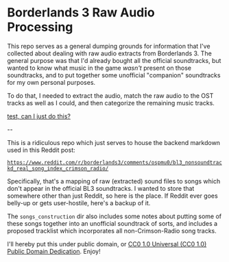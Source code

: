Borderlands 3 Raw Audio Processing
==================================

This repo serves as a general dumping grounds for information that I've
collected about dealing with raw audio extracts from Borderlands 3.
The general purpose was that I'd already bought all the official
soundtracks, but wanted to know what music in the game *wasn't* present
on those soundtracks, and to put together some unofficial "companion"
soundtracks for my own personal purposes.

To do that, I needed to extract the audio, match the raw audio to the OST
tracks as well as I could, and then categorize the remaining music tracks.

[test, can I just do this?](processing_bl3_audio.md)

--

This is a ridiculous repo which just serves to house the backend markdown
used in this Reddit post:

[`https://www.reddit.com/r/borderlands3/comments/ospmu0/bl3_nonsoundtrackd_real_song_index_crimson_radio/`](https://www.reddit.com/r/borderlands3/comments/ospmu0/bl3_nonsoundtrackd_real_song_index_crimson_radio/)

Specifically, that's a mapping of raw (extracted) sound files to songs
which don't appear in the official BL3 soundtracks.  I wanted to store
that somewhere other than just Reddit, so here is the place.  If Reddit
ever goes belly-up or gets user-hostile, here's a backup of it.

The `songs_construction` dir also includes some notes about putting some
of these songs together into an unofficial soundtrack of sorts, and
includes a proposed tracklist which incorporates all non-Crimson-Radio
song tracks.

I'll hereby put this under public domain, or
[CC0 1.0 Universal (CC0 1.0) Public Domain Dedication](https://creativecommons.org/publicdomain/zero/1.0/).
Enjoy!

